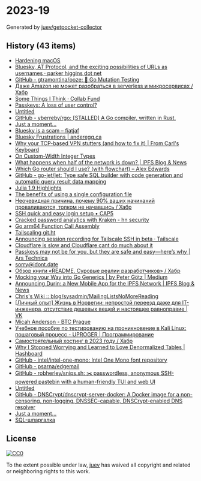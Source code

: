# 2023-19

Generated by [juev/getpocket-collector](https://github.com/juev/getpocket-collector)

## History (43 items)

- [Hardening macOS](https://www.bejarano.io/hardening-macos/)
- [Bluesky, AT Protocol, and the exciting possibilities of URLs as usernames · parker higgins dot net](https://parkerhiggins.net/2023/05/bluesky-atproto-url-usernames/)
- [GitHub - gtramontina/ooze: 🧬 Go Mutation Testing](https://github.com/gtramontina/ooze)
- [Даже Amazon не может разобраться в serverless и микросервисах / Хабр](https://habr.com/ru/articles/733786/)
- [Some Things I Think · Collab Fund](https://collabfund.com/blog/thoughts/)
- [Passkeys: A loss of user control?](https://lapcatsoftware.com/articles/2023/5/1.html)
- [Untitled](https://buymeacoffee.com/sylumer/april-2023-1758392)
- [GitHub - yberreby/rgo: [STALLED] A Go compiler, written in Rust.](https://github.com/yberreby/rgo)
- [Just a moment...](https://medium.com/@corbeaucrypto/a-small-adventure-with-yubikey-and-qubesos-63e5820ddf96)
- [Bluesky is a scam – fiatjaf](https://fiatjaf.com/ab1127fb.html)
- [Bluesky Frustrations | anderegg.ca](https://anderegg.ca/2023/05/09/bluesky-frustrations)
- [Why your TCP-based VPN stutters (and how to fix it) | From Carl's Keyboard](https://blog.carldong.me/2023/05/03/why-do-vpns.html)
- [On Custom-Width Integer Types](https://alic.dev/blog/custom-bitwidth)
- [What happens when half of the network is down? | IPFS Blog & News](https://blog.ipfs.tech/2023-ipfs-unresponsive-nodes/)
- [Which Go router should I use? (with flowchart) – Alex Edwards](https://www.alexedwards.net/blog/which-go-router-should-i-use)
- [GitHub - go-jet/jet: Type safe SQL builder with code generation and automatic query result data mapping](https://github.com/go-jet/jet)
- [Julia 1.9 Highlights](https://julialang.org/blog/2023/04/julia-1.9-highlights/)
- [The benefits of using a single configuration file](https://arslan.io/2023/05/10/the-benefits-of-using-a-single-init-lua-vimrc-file/)
- [Неочевидная причина, почему 90% ваших начинаний проваливаются, толком не начавшись / Хабр](https://habr.com/ru/articles/733792/)
- [SSH quick and easy login setup • CAP5](https://cap5.nl/ssh-quick-and-easy-login-setup/)
- [Cracked password analytics with Kraken - hn security](https://security.humanativaspa.it/cracked-password-analytics-with-kraken/)
- [Go arm64 Function Call Assembly](https://blog.felixge.de/go-arm64-function-call-assembly/)
- [Tailscaling git.ht](https://vlad.git.ht/a2575267fc147e7812b2abcf83b48b57)
- [Announcing session recording for Tailscale SSH in beta · Tailscale](https://tailscale.com/blog/session-recording-beta/)
- [Cloudflare is slow and Cloudflare cant do much about it](https://hiranyey.dev/posts/cloudflare/)
- [Passkeys may not be for you, but they are safe and easy—here’s why | Ars Technica](https://arstechnica.com/information-technology/2023/05/passkeys-may-not-be-for-you-but-they-are-safe-and-easy-heres-why/)
- [sorry@idont.date](https://sorry.idont.date)
- [Обзор книги «README. Суровые реалии разработчиков» / Хабр](https://habr.com/ru/companies/piter/articles/734676/)
- [Mocking your Way into Go Generics | by Peter Götz | Medium](https://medium.com/@peter.gtz/mocking-your-way-into-go-generics-fdf8c2a41a18)
- [Announcing Durin: a New Mobile App for the IPFS Network | IPFS Blog & News](https://blog.ipfs.tech/announcing-durin/)
- [Chris's Wiki :: blog/sysadmin/MailingListsNoMoreReading](https://utcc.utoronto.ca/~cks/space/blog/sysadmin/MailingListsNoMoreReading)
- [[Личный опыт] Жизнь в Норвегии: непростой переезд даже для IT-инженера, отсутствие дешевых вещей и настоящее равноправие | VK](https://m.vk.com/@habr-lichnyi-opyt-zhizn-v-norvegii-neprostoi-pereezd-dazhe-dlya-i)
- [Micah Anderson - BTC Prague](https://www.btcprague.com/speakers/8408/)
- [Учебное пособие по тестированию на проникновение в Kali Linux: пошаговый процесс - UPROGER | Программирование](https://uproger.com/posobie-po-testirovaniyu-na-proniknovenie-v-kali-linux/)
- [Самостоятельный хостинг в 2023 году / Хабр](https://habr.com/ru/companies/sportmaster_lab/articles/734724/)
- [Why I Stopped Worrying and Learned to Love Denormalized Tables | Hashboard](https://hashboard.com/blog/why-i-stopped-worrying-and-learned-to-love-denormalized-tables)
- [GitHub - intel/intel-one-mono: Intel One Mono font repository](https://github.com/intel/intel-one-mono)
- [GitHub - psarna/edgemail](https://github.com/psarna/edgemail)
- [GitHub - robherley/snips.sh: ✂️ passwordless, anonymous SSH-powered pastebin with a human-friendly TUI and web UI](https://github.com/robherley/snips.sh)
- [Untitled](https://blog.chiselstrike.com/write-your-own-email-server-in-rust-36f4ff5b1956)
- [GitHub - DNSCrypt/dnscrypt-server-docker: A Docker image for a non-censoring, non-logging, DNSSEC-capable, DNSCrypt-enabled DNS resolver](https://github.com/DNSCrypt/dnscrypt-server-docker)
- [Just a moment...](https://ednico.medium.com/logseq-time-2023-05-13-logseq-releases-in-app-support-features-vs-core-langchain-and-logseq-e047b5a32f2a)
- [SQL-шпаргалка](https://antonz.ru/sql-cheatsheet/)

## License

[![CC0](https://mirrors.creativecommons.org/presskit/buttons/88x31/svg/cc-zero.svg)](https://creativecommons.org/publicdomain/zero/1.0/)

To the extent possible under law, [juev](https://github.com/juev) has waived all copyright and related or neighboring rights to this work.
